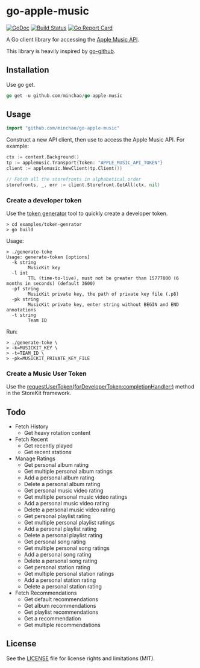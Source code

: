 # go-apple-music

[![GoDoc](https://godoc.org/github.com/minchao/go-apple-music?status.svg)](https://godoc.org/github.com/minchao/go-apple-music)
[![Build Status](https://travis-ci.org/minchao/go-apple-music.svg?branch=master)](https://travis-ci.org/minchao/go-apple-music)
[![Go Report Card](https://goreportcard.com/badge/github.com/minchao/go-apple-music)](https://goreportcard.com/report/github.com/minchao/go-apple-music)

A Go client library for accessing the [Apple Music API][].

This library is heavily inspired by [go-github][].

## Installation

Use go get.

```go
go get -u github.com/minchao/go-apple-music
```

## Usage

```go
import "github.com/minchao/go-apple-music"
```

Construct a new API client, then use to access the Apple Music API. For example:

```go
ctx := context.Background()
tp := applemusic.Transport{Token: "APPLE_MUSIC_API_TOKEN"}
client := applemusic.NewClient(tp.Client())

// Fetch all the storefronts in alphabetical order
storefronts, _, err := client.Storefront.GetAll(ctx, nil)
```

### Create a developer token

Use the [token generator](examples/token-generator) tool to quickly create a developer token.

    > cd examples/token-genrator
    > go build

Usage:

    > ./generate-toke
    Usage: generate-token [options]
      -k string
            MusicKit key
      -l int
            TTL (time-to-live), must not be greater than 15777000 (6 months in seconds) (default 3600)
      -pf string
            MusicKit private key, the path of private key file (.p8)
      -pk string
            MusicKit private key, enter string without BEGIN and END annotations
      -t string
            Team ID

Run:

    > ./generate-toke \
    > -k=MUSICKIT_KEY \
    > -t=TEAM_ID \
    > -pk=MUSICKIT_PRIVATE_KEY_FILE

### Create a Music User Token

Use the [requestUserToken(forDeveloperToken:completionHandler:)][] method in the StoreKit framework.

## Todo

* Fetch History
  * Get heavy rotation content
* Fetch Recent
  * Get recently played
  * Get recent stations
* Manage Ratings
  * Get personal album rating
  * Get multiple personal album ratings
  * Add a personal album rating
  * Delete a personal album rating
  * Get personal music video rating
  * Get multiple personal music video ratings
  * Add a personal music video rating
  * Delete a personal music video rating
  * Get personal playlist rating
  * Get multiple personal playlist ratings
  * Add a personal playlist rating
  * Delete a personal playlist rating
  * Get personal song rating
  * Get multiple personal song ratings
  * Add a personal song rating
  * Delete a personal song rating
  * Get personal station rating
  * Get multiple personal station ratings
  * Add a personal station rating
  * Delete a personal station rating
* Fetch Recommendations
  * Get default recommendations
  * Get album recommendations
  * Get playlist recommendations
  * Get a recommendation
  * Get multiple recommendations

## License

See the [LICENSE](LICENSE) file for license rights and limitations (MIT).

[Apple Music API]: https://developer.apple.com/library/content/documentation/NetworkingInternetWeb/Conceptual/AppleMusicWebServicesReference/
[go-github]: https://github.com/google/go-github
[requestUserToken(forDeveloperToken:completionHandler:)]: https://developer.apple.com/documentation/storekit/skcloudservicecontroller/2909079-requestusertokenfordevelopertoke